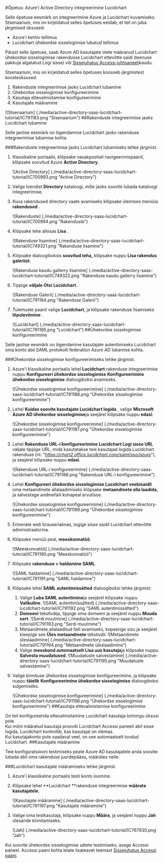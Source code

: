 <properties 
    pageTitle="Õpetus: Azure'i Active Directory integreerimine Lucidchart | Microsoft Azure'i" 
    description="Saate teada, kuidas lubada ühekordse sisselogimise, automatiseeritud ettevalmistamise ja muud Azure Active Directory Lucidchart abil!" 
    services="active-directory" 
    authors="jeevansd"  
    documentationCenter="na" 
    manager="femila"/>
<tags 
    ms.service="active-directory" 
    ms.devlang="na" 
    ms.topic="article" 
    ms.tgt_pltfrm="na" 
    ms.workload="identity" 
    ms.date="09/29/2016" 
    ms.author="jeedes" />

#<a name="tutorial-azure-active-directory-integration-with-lucidchart"></a>Õpetus: Azure'i Active Directory integreerimine Lucidchart
  
Selle õpetuse eesmärk on integreerimine Azure ja Lucidchart kuvamiseks.  
Stsenaarium, mis on kirjeldatud selles õpetuses eeldab, et teil on juba järgmised üksused:

-   Azure'i kehtiv tellimus
-   Lucidchart ühekordse sisselogimise lubatud tellimus
  
Pärast selle õpetuse, saab Azure AD kasutajate olete määranud Lucidchart ühekordse sisselogimise rakendusse Lucidchart ettevõtte saidi (teenuse pakkuja algatatud Logi sisse) või [Sissejuhatus Accessi juhtpaneeli](active-directory-saas-access-panel-introduction.md)kaudu.
  
Stsenaarium, mis on kirjeldatud selles õpetuses koosneb järgmistest koosteüksused.

1.  Rakenduste integreerimise jaoks Lucidchart lubamine
2.  Ühekordse sisselogimise konfigureerimine
3.  Kasutaja ettevalmistamise konfigureerimine
4.  Kasutajate määramine

![Stsenaarium] (./media/active-directory-saas-lucidchart-tutorial/IC791183.png "Stsenaarium")
##<a name="enabling-the-application-integration-for-lucidchart"></a>Rakenduste integreerimise jaoks Lucidchart lubamine
  
Selle jaotise eesmärk on liigendamine Lucidchart jaoks rakenduse integreerimise lubamise kohta.

###<a name="to-enable-the-application-integration-for-lucidchart-perform-the-following-steps"></a>Rakenduste integreerimise jaoks Lucidchart lubamiseks tehke järgmist.

1.  Klassikaline portaalis, klõpsake vasakpoolsel navigeerimispaanil, klõpsake soovitud Azure **Active Directory**.

    ![Active Directory] (./media/active-directory-saas-lucidchart-tutorial/IC700993.png "Active Directory")

2.  Valige loendist **Directory** kataloogi, mille jaoks soovite lubada kataloogi integreerimise.

3.  Kuva rakendused directory vaate avamiseks klõpsake ülemises menüüs **rakendused** .

    ![Rakenduste] (./media/active-directory-saas-lucidchart-tutorial/IC700994.png "Rakenduste")

4.  Klõpsake lehe allosas **Lisa** .

    ![Rakenduse lisamine] (./media/active-directory-saas-lucidchart-tutorial/IC749321.png "Rakenduse lisamine")

5.  Klõpsake dialoogiboksis **soovitud teha,** klõpsake nuppu **Lisa rakendus galeriist**.

    ![Rakenduse kaudu gallerry lisamine] (./media/active-directory-saas-lucidchart-tutorial/IC749322.png "Rakenduse kaudu gallerry lisamine")

6.  Tippige **väljale Otsi** **Lucidchart**.

    ![Rakenduse Galerii] (./media/active-directory-saas-lucidchart-tutorial/IC791184.png "Rakenduse Galerii")

7.  Tulemuste paanil valige **Lucidchart**, ja klõpsake rakenduse lisamiseks **lõpuleviimine** .

    ![Lucidchart] (./media/active-directory-saas-lucidchart-tutorial/IC791185.png "Lucidchart")
##<a name="configuring-single-sign-on"></a>Ühekordse sisselogimise konfigureerimine
  
Selle jaotise eesmärk on liigendamine kasutajate autentimiseks Lucidchart oma konto abil SAML protokolli federation Azure AD lubamise kohta.

###<a name="to-configure-single-sign-on-perform-the-following-steps"></a>Ühekordse sisselogimise konfigureerimiseks tehke järgmist.

1.  Azure'i klassikaline portaalis lehel **Lucidchart** rakenduse integreerimise nuppu **Konfigureeri ühekordse sisselogimise** **Konfigureerimine ühekordse sisselogimise** dialoogiboksi avamiseks.

    ![Ühekordse sisselogimise konfigureerimine] (./media/active-directory-saas-lucidchart-tutorial/IC791186.png "Ühekordse sisselogimise konfigureerimine")

2.  Lehel **Kuidas soovite kasutajate Lucidchart logida** , valige **Microsoft Azure AD ühekordse sisselogimise**ja seejärel klõpsake nuppu **edasi**.

    ![Ühekordse sisselogimise konfigureerimine] (./media/active-directory-saas-lucidchart-tutorial/IC791187.png "Ühekordse sisselogimise konfigureerimine")

3.  Lehel **Rakenduse URL-i konfigureerimine** **Lucidchart Logi sisse URL** väljale tippige URL, mida kasutatakse teie kasutajad logida Lucidchart rakenduse (nt: "*https://chart2.office.lucidchart.com/saml/sso/azure*"), ja seejärel klõpsake nuppu **edasi**.

    ![Rakenduse URL-i konfigureerimine] (./media/active-directory-saas-lucidchart-tutorial/IC791188.png "Rakenduse URL-i konfigureerimine")

4.  Lehel **Konfigureeri ühekordse sisselogimise Lucidchart veebisaidil** oma metaandmete allalaadimiseks klõpsake **metaandmete alla laadida**, ja salvestage andmefaili kohapeal arvutisse.

    ![Ühekordse sisselogimise konfigureerimine] (./media/active-directory-saas-lucidchart-tutorial/IC791189.png "Ühekordse sisselogimise konfigureerimine")

5.  Erinevate web brauseriaknas, logige sisse saidil Lucidchart ettevõtte administraatorina.

6.  Klõpsake menüü peal, **meeskonnatöö**.

    ![Meeskonnatöö] (./media/active-directory-saas-lucidchart-tutorial/IC791190.png "Meeskonnatöö")

7.  Klõpsake **rakenduse \> haldamine SAML**.

    ![SAML haldamine] (./media/active-directory-saas-lucidchart-tutorial/IC791191.png "SAML haldamine")

8.  Klõpsake lehel **SAML autentimissätted** dialoogiboksi tehke järgmist:

    1.  Valige **Luba SAML autentimine**ja seejärel klõpsake nuppu **Valikuline**.
        ![SAML autentimissätted] (./media/active-directory-saas-lucidchart-tutorial/IC791192.png "SAML autentimissätted")
    2.  **Domeeni** tekstivälja, tippige oma domeeni ja seejärel nuppu **Muuda sert**.
        ![Serdi muutmine] (./media/active-directory-saas-lucidchart-tutorial/IC791193.png "Serdi muutmine")
    3.  Metaandmete allalaaditud faili avamiseks, kopeerige sisu ja seejärel kleepige see **Üles metaandmete** tekstiväli.
        ![Metaandmete üleslaadimine] (./media/active-directory-saas-lucidchart-tutorial/IC791194.png "Metaandmete üleslaadimine")
    4.  Valige **meeskond automaatselt Lisa uus kasutaja**ja klõpsake nuppu **Salvesta muudatused**.
        ![Muudatuste salvestamine] (./media/active-directory-saas-lucidchart-tutorial/IC791195.png "Muudatuste salvestamine")

9.  Valige kinnituse ühekordse sisselogimise konfigureerimine, ja klõpsake nuppu **täielik** **Konfigureerimine ühekordse sisselogimise** dialoogiboksi sulgemiseks.

    ![Ühekordse sisselogimise konfigureerimine] (./media/active-directory-saas-lucidchart-tutorial/IC791196.png "Ühekordse sisselogimise konfigureerimine")
##<a name="configuring-user-provisioning"></a>Kasutaja ettevalmistamise konfigureerimine
  
On teil konfigureerida ettevalmistamine Lucidchart kasutaja toimingu üksusi pole.  
Kui mõni määratud kasutaja proovib Lucidchart Accessi paneeli abil sisse logida, Lucidchart kontrollib, kas kasutajal on olemas.  
Kui kasutajakonto pole saadaval veel, on see automaatselt loodud Lucidchart.
##<a name="assigning-users"></a>Kasutajate määramine
  
Teie konfiguratsiooni testimiseks peate Azure AD kasutajatele anda soovite lubada abil oma rakenduse juurdepääsu, määrates neile.

###<a name="to-assign-users-to-lucidchart-perform-the-following-steps"></a>Lucidchart kasutajate määramiseks tehke järgmist.

1.  Azure'i klassikaline portaalis testi konto loomine.

2.  Klõpsake lehel **Lucidchart **rakenduse integreerimise **määrata kasutajatele**.

    ![Kasutajate määramine] (./media/active-directory-saas-lucidchart-tutorial/IC791197.png "Kasutajate määramine")

3.  Valige oma testkasutaja, klõpsake nuppu **Määra**, ja seejärel nuppu **Jah** ülesande kinnitamiseks.

    ![Jah] (./media/active-directory-saas-lucidchart-tutorial/IC767830.png "Jah")
  
Kui soovite ühekordse sisselogimise sätete testimiseks, avage Accessi paneel. Accessi paani kohta leiate lisateavet teemast [Sissejuhatus Accessi paani](active-directory-saas-access-panel-introduction.md).